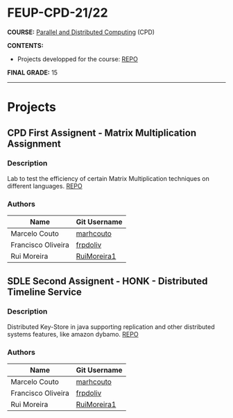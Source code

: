 # FEUP-CPD-21/22

**COURSE:** [Parallel and Distributed Computing](https://sigarra.up.pt/feup/pt/ucurr_geral.ficha_uc_view?pv_ocorrencia_id=484381) (CPD)

**CONTENTS:** 
- Projects developped for the course: [REPO](https://github.com/marhcouto/feup-cpd-proj)

**FINAL GRADE:** 15

------

# Projects

## CPD First Assignent - Matrix Multiplication Assignment

### Description
Lab to test the efficiency of certain Matrix Multiplication techniques on different languages.
[REPO](https://github.com/marhcouto/feup-cpd-proj)


### Authors

Name | Git Username |
-----|--------------|
Marcelo Couto | [marhcouto](https://github.com/marhcouto)
Francisco Oliveira | [frpdoliv](https://github.com/frpdoliv)
Rui Moreira | [RuiMoreira1](https://github.com/RuiMoreira1)


## SDLE Second Assignent - HONK - Distributed Timeline Service

### Description

Distributed Key-Store in java supporting replication and other distributed systems features, like amazon dybamo. 
[REPO](https://github.com/marhcouto/feup-cpd-proj)


### Authors

Name | Git Username |
-----|--------------|
Marcelo Couto | [marhcouto](https://github.com/marhcouto)
Francisco Oliveira | [frpdoliv](https://github.com/frpdoliv)
Rui Moreira | [RuiMoreira1](https://github.com/RuiMoreira1)
